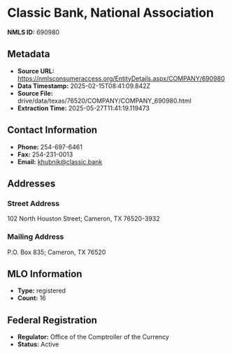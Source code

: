 # Classic Bank, National Association

**NMLS ID:** 690980

## Metadata
- **Source URL:** https://nmlsconsumeraccess.org/EntityDetails.aspx/COMPANY/690980
- **Data Timestamp:** 2025-02-15T08:41:09.842Z
- **Source File:** drive/data/texas/76520/COMPANY/COMPANY_690980.html
- **Extraction Time:** 2025-05-27T11:41:19.119473

## Contact Information
- **Phone:** 254-697-6461
- **Fax:** 254-231-0013
- **Email:** khubnik@classic.bank

## Addresses
### Street Address
102 North Houston Street; Cameron, TX 76520-3932

### Mailing Address
P.O. Box 835; Cameron, TX 76520

## MLO Information
- **Type:** registered
- **Count:** 16

## Federal Registration
- **Regulator:** Office of the Comptroller of the Currency
- **Status:** Active

